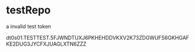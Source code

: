 # testRepo

		
a invalid test token

dt0s01.TESTTEST.5FJWNDTUXJ6PKHEHDDVKXV2K73ZDGWUFS6GKHGAFKE2DUG3JYCFXJUAGLXTN6ZZZ


